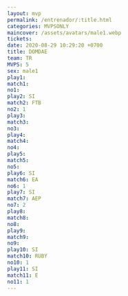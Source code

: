 ```yaml
---
layout: mvp
permalink: /entrenador/:title.html
categories: MVPSONLY
maincover: /assets/avatars/male1.webp
tickets: 
date: 2020-08-29 10:29:20 +0700
title: DOMDAE
team: TR
MVPS: 5
sex: male1
play1: 
match1: 
no1: 
play2: SI
match2: FTB
no2: 1
play3: 
match3: 
no3: 
play4: 
match4: 
no4: 
play5: 
match5: 
no5: 
play6: SI
match6: EA
no6: 1
play7: SI
match7: AEP
no7: 2
play8: 
match8: 
no8: 
play9: 
match9: 
no9: 
play10: SI
match10: RUBY
no10: 1
play11: SI
match11: E
no11: 1
---
```

